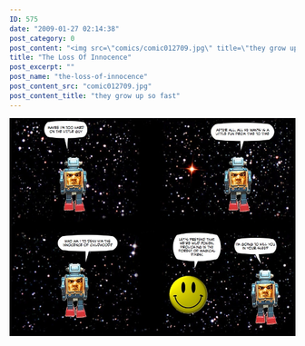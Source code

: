 ```yaml
---
ID: 575
date: "2009-01-27 02:14:38"
post_category: 0
post_content: "<img src=\"comics/comic012709.jpg\" title=\"they grow up so fast\" />"
title: "The Loss Of Innocence"
post_excerpt: ""
post_name: "the-loss-of-innocence"
post_content_src: "comic012709.jpg"
post_content_title: "they grow up so fast"
---
```



[![they grow up so fast](/comics-hi-res/comic012709.jpg)](/comics-hi-res/comic012709.jpg "they grow up so fast")
